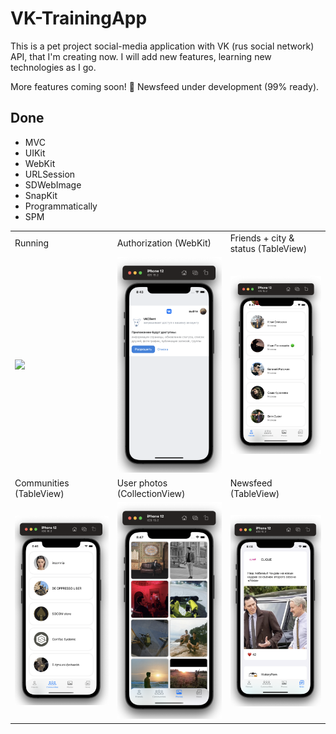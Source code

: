 # VK-TrainingApp

This is a pet project social-media application with VK (rus social network) API, that I'm creating now. I will add new features, learning new technologies as I go. 

More features coming soon! 🚀 Newsfeed under development (99% ready).

## Done
- MVC
- UIKit
- WebKit
- URLSession
- SDWebImage
- SnapKit
- Programmatically
- SPM
  
<table>
  <tr>
    <td>Running</td>
    <td>Authorization (WebKit)</td>
    <td>Friends + city & status (TableView)</td>
  </tr>
  <tr>
    <td><img src="https://raw.githubusercontent.com/semjonG/VK-TrainingApp/main/running.gif"></td>
    <td><img src="https://raw.githubusercontent.com/semjonG/VK-TrainingApp/main/1.png"></td>
    <td><img src="https://raw.githubusercontent.com/semjonG/VK-TrainingApp/main/2.png"></td>
  </tr>
  <tr>
    <td>Communities (TableView)</td>
    <td>User photos (CollectionView)</td>
    <td>Newsfeed (TableView)</td>
  </tr>
  <tr>
    <td><img src="https://raw.githubusercontent.com/semjonG/VK-TrainingApp/main/3.png"></td>
    <td><img src="https://raw.githubusercontent.com/semjonG/VK-TrainingApp/main/4.png"></td>
    <td><img src="https://raw.githubusercontent.com/semjonG/VK-TrainingApp/main/5.png"></td>
  </tr>
 </table>
